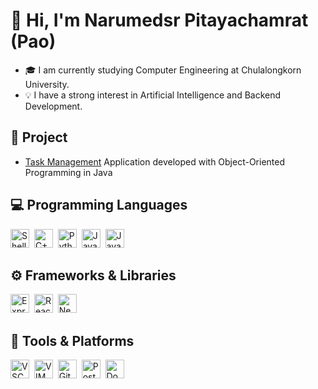 # 👋 Hi, I'm Narumedsr Pitayachamrat (Pao)

- 🎓 I am currently studying Computer Engineering at Chulalongkorn University.
- 💡 I have a strong interest in Artificial Intelligence and Backend Development.

## 💼 Project

- [Task Management](https://github.com/Nayac08/Task-Management) Application developed with Object-Oriented Programming in Java

## 💻 Programming Languages

<p>
  <img src="https://raw.githubusercontent.com/odb/official-bash-logo/refs/heads/master/assets/Logos/Icons/PNG/128x128.png" alt="Shell Logo" width="30" height="30" />&nbsp;
  <img src="https://cdn.jsdelivr.net/gh/devicons/devicon/icons/cplusplus/cplusplus-original.svg" alt="C++ Logo" width="30" height="30" />&nbsp;
  <img src="https://cdn.jsdelivr.net/gh/devicons/devicon/icons/python/python-original.svg" alt="Python Logo" width="30" height="30" />&nbsp;
  <img src="https://cdn.jsdelivr.net/gh/devicons/devicon/icons/java/java-original.svg" alt="Java Logo" width="30" height="30" />&nbsp;
  <img src="https://cdn.jsdelivr.net/gh/devicons/devicon/icons/javascript/javascript-original.svg" alt="JavaScript Logo" width="30" height="30" />
</p>

## ⚙️ Frameworks & Libraries

<p>
  <img src="https://adware-technologies.s3.amazonaws.com/uploads/technology/thumbnail/20/express-js.png" alt="Express.js Logo" width="30" height="30" />&nbsp;
  <img src="https://cdn.jsdelivr.net/gh/devicons/devicon/icons/react/react-original.svg" alt="React Logo" width="30" height="30" />&nbsp;
  <img src="https://cdn.jsdelivr.net/gh/devicons/devicon/icons/nextjs/nextjs-original.svg" alt="Next.js Logo" width="30" height="30" />
</p>

## 🧰 Tools & Platforms

<p>
  <img src="https://cdn.jsdelivr.net/gh/devicons/devicon/icons/vscode/vscode-original.svg" alt="VSCode Logo" width="30" height="30" />&nbsp;
  <img src="https://cdn.jsdelivr.net/gh/devicons/devicon/icons/vim/vim-original.svg" alt="VIM Logo" width="30" height="30" />&nbsp;
  <img src="https://cdn.jsdelivr.net/gh/devicons/devicon/icons/git/git-original.svg" alt="Git Logo" width="30" height="30" />&nbsp;
  <img src="https://cdn.jsdelivr.net/gh/devicons/devicon/icons/postman/postman-original.svg" alt="Postman Logo" width="30" height="30" />&nbsp;
  <img src="https://cdn.jsdelivr.net/gh/devicons/devicon/icons/docker/docker-original.svg" alt="Docker Logo" width="30" height="30" />
</p>
